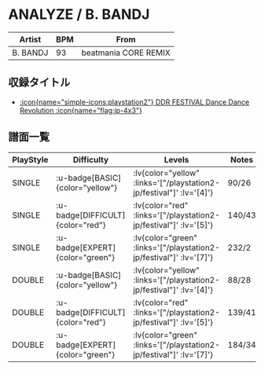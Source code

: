 # ANALYZE / B. BANDJ

|Artist|BPM|From|
|------|---|----|
|B. BANDJ|93|beatmania CORE REMIX|

## 収録タイトル

- [ :icon{name="simple-icons:playstation2"} DDR FESTIVAL Dance Dance Revolution :icon{name="flag:jp-4x3"} ](/playstation2-jp/festival)

## 譜面一覧

|PlayStyle|Difficulty|Levels|Notes|Movie|
|---------|----------|------|-----|-----|
|SINGLE| :u-badge[BASIC]{color="yellow"} | :lv{color="yellow" :links='["/playstation2-jp/festival"]' :lv='[4]'} |90/26||
|SINGLE| :u-badge[DIFFICULT]{color="red"} | :lv{color="red" :links='["/playstation2-jp/festival"]' :lv='[5]'} |140/43||
|SINGLE| :u-badge[EXPERT]{color="green"} | :lv{color="green" :links='["/playstation2-jp/festival"]' :lv='[7]'} |232/2||
|DOUBLE| :u-badge[BASIC]{color="yellow"} | :lv{color="yellow" :links='["/playstation2-jp/festival"]' :lv='[4]'} |88/28||
|DOUBLE| :u-badge[DIFFICULT]{color="red"} | :lv{color="red" :links='["/playstation2-jp/festival"]' :lv='[5]'} |139/41||
|DOUBLE| :u-badge[EXPERT]{color="green"} | :lv{color="green" :links='["/playstation2-jp/festival"]' :lv='[7]'} |184/34||

